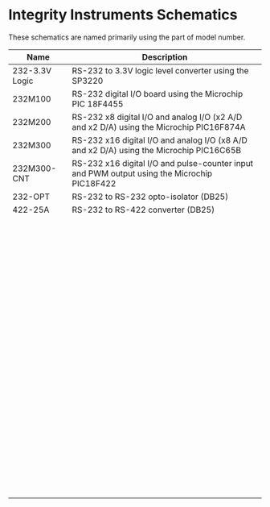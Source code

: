 # Integrity Instruments Schematics

These schematics are named primarily using the part of model number.

| Name | Description |
|------|-------------|
| 232-3.3V Logic | RS-232 to 3.3V logic level converter using the SP3220 |
| 232M100 | RS-232 digital I/O board using the Microchip PIC 18F4455 |
| 232M200 | RS-232 x8 digital I/O and analog I/O (x2 A/D and x2 D/A) using the Microchip PIC16F874A |
| 232M300 | RS-232 x16 digital I/O and analog I/O (x8 A/D and x2 D/A) using the Microchip PIC16C65B |
| 232M300-CNT | RS-232 x16 digital I/O and pulse-counter input and PWM output using the Microchip PIC18F422 |
| 232-OPT | RS-232 to RS-232 opto-isolator (DB25) |
| 422-25A | RS-232 to RS-422 converter (DB25) |
|  |  |
|  |  |
|  |  |
|  |  |
|  |  |
|  |  |
|  |  |
|  |  |
|  |  |
|  |  |
|  |  |
|  |  |
|  |  |
|  |  |
|  |  |
|  |  |
|  |  |
|  |  |
|  |  |
|  |  |
|  |  |
|  |  |
|  |  |
|  |  |
|  |  |
|  |  |
|  |  |
|  |  |
|  |  |
|  |  |
|  |  |
|  |  |
|  |  |
|  |  |
|  |  |
|  |  |
|  |  |
|  |  |
|  |  |
|  |  |
|  |  |
|  |  |
|  |  |
|  |  |
|  |  |
|  |  |
|  |  |
|  |  |
|  |  |
|  |  |
|  |  |
|  |  |
|  |  |
|  |  |
|  |  |
|  |  |
|  |  |
|  |  |
|  |  |
|  |  |
|  |  |
|  |  |
|  |  |
|  |  |
|  |  |
|  |  |
|  |  |
|  |  |
|  |  |
|  |  |
|  |  |
|  |  |
|  |  |
|  |  |
|  |  |
|  |  |
|  |  |
|  |  |
|  |  |
|  |  |
|  |  |
|  |  |
|  |  |
|  |  |
|  |  |
|  |  |
|  |  |
|  |  |
|  |  |
|  |  |
|  |  |
|  |  |
|  |  |

